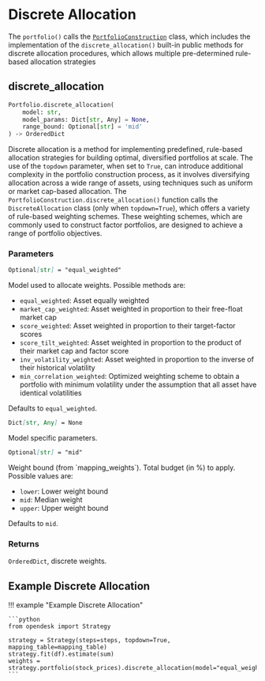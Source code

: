 # Discrete Allocation

The `portfolio()` calls the [`PortfolioConstruction`](../../portfolio/index.md) class, which includes the implementation of the `discrete_allocation()` built-in public methods for discrete allocation procedures, which allows multiple pre-determined rule-based allocation strategies

## discrete_allocation

```python
Portfolio.discrete_allocation(
    model: str,
    model_params: Dict[str, Any] = None,
    range_bound: Optional[str] = 'mid'
) ‑> OrderedDict
```

Discrete allocation is a method for implementing predefined, rule-based allocation strategies for building optimal, diversified portfolios at scale. The use of the `topdown` parameter, when set to `True`, can introduce additional complexity in the portfolio construction process, as it involves diversifying allocation across a wide range of assets, using techniques such as uniform or market cap-based allocation. The `PortfolioConstruction.discrete_allocation()` function calls the `DiscreteAllocation` class (only when `topdown=True`), which offers a variety of rule-based weighting schemes. These weighting schemes, which are commonly used to construct factor portfolios, are designed to achieve a range of portfolio objectives.

### Parameters

``` markdown title="model"
Optional[str] = "equal_weighted"
```
<div class="result" markdown>
Model used to allocate weights. Possible methods are:

* `equal_weighted`: Asset equally weighted
* `market_cap_weighted`: Asset weighted in proportion to their free-float market cap
* `score_weighted`: Asset weighted in proportion to their target-factor scores
* `score_tilt_weighted`: Asset weighted in proportion to the product of their market cap and factor score
* `inv_volatility_weighted`: Asset weighted in proportion to the inverse of their historical volatility
* `min_correlation_weighted`: Optimized weighting scheme to obtain a portfolio with minimum volatility under the assumption that all asset have identical volatilities

Defaults to `equal_weighted`.
</div>

``` markdown title="model_params"
Dict[str, Any] = None
```
<div class="result" markdown>
Model specific parameters.
</div>

``` markdown title="range_bound"
Optional[str] = "mid"
```
<div class="result" markdown>
Weight bound (from `mapping_weights`). Total budget (in %) to apply. Possible values are:

* `lower`: Lower weight bound
* `mid`: Median weight
* `upper`: Upper weight bound

Defaults to `mid`.
</div>

### Returns

`OrderedDict`, discrete weights.

## Example Discrete Allocation
!!! example "Example Discrete Allocation"

    ```python
    from opendesk import Strategy

    strategy = Strategy(steps=steps, topdown=True, mapping_table=mapping_table)
    strategy.fit(df).estimate(sum)
    weights = strategy.portfolio(stock_prices).discrete_allocation(model="equal_weighted")
    ```


